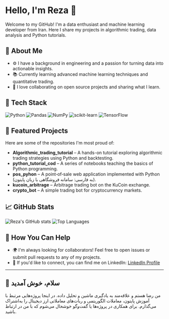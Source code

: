 # Hello, I'm Reza 👋

Welcome to my GitHub! I'm a data enthusiast and machine learning developer from Iran. Here I share my projects in algorithmic trading, data analysis and Python tutorials.

## 🧠 About Me
- ⚙️ I have a background in engineering and a passion for turning data into actionable insights.
- 📚 Currently learning advanced machine learning techniques and quantitative trading.
- 🚀 I love collaborating on open source projects and sharing what I learn.

## 🔧 Tech Stack
![Python](https://img.shields.io/badge/Python-3776AB?style=for-the-badge&logo=python&logoColor=white)
![Pandas](https://img.shields.io/badge/Pandas-150458?style=for-the-badge&logo=pandas&logoColor=white)
![NumPy](https://img.shields.io/badge/NumPy-013243?style=for-the-badge&logo=numpy&logoColor=white)
![scikit-learn](https://img.shields.io/badge/scikit--learn-F7931E?style=for-the-badge&logo=scikit-learn&logoColor=white)
![TensorFlow](https://img.shields.io/badge/TensorFlow-FF6F00?style=for-the-badge&logo=tensorflow&logoColor=white)

## 🚀 Featured Projects
Here are some of the repositories I'm most proud of:
- **Algorithmic_trading_tutorial** – A hands-on tutorial exploring algorithmic trading strategies using Python and backtesting.
- **python_tutorial_cod** – A series of notebooks teaching the basics of Python programming.
- **pos_pyhon** – A point‑of‑sale web application implemented with Python (به فارسی: سامانه فروشگاهی با زبان پایتون).
- **kucoin_arbitrage** – Arbitrage trading bot on the KuCoin exchange.
- **crypto_bot** – A simple trading bot for cryptocurrency markets.

## 📈 GitHub Stats
![Reza's GitHub stats](https://github-readme-stats.vercel.app/api?username=Rezamoghadam8810&show_icons=true&theme=radical)
![Top Languages](https://github-readme-stats.vercel.app/api/top-langs/?username=Rezamoghadam8810&layout=compact&theme=radical)

## 🌱 How You Can Help
- 🌍 I'm always looking for collaborators! Feel free to open issues or submit pull requests to any of my projects.
- 🤝 If you'd like to connect, you can find me on LinkedIn: [LinkedIn Profile](https://www.linkedin.com/in/reza-moghadam-348a55355/)

---

## 👋 سلام، خوش آمدید
من رضا هستم و علاقه‌مند به یادگیری ماشین و تحلیل داده. در اینجا پروژه‌هایی مرتبط با آموزش پایتون، معاملات الگوریتمی و ربات‌های معاملاتی ارز دیجیتال را به‌اشتراک می‌گذارم. برای همکاری در پروژه‌ها یا گفت‌وگو خوشحال می‌شوم که با من در ارتباط باشید.
